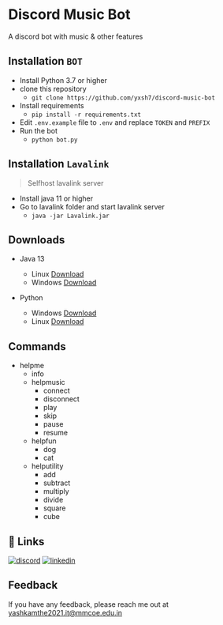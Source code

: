 # Discord Music Bot
A discord bot with music & other features

## Installation `BOT` 
- Install Python 3.7 or higher
- clone this repository
    - `git clone https://github.com/yxsh7/discord-music-bot`
- Install requirements
    - `pip install -r requirements.txt`
- Edit `.env.example` file to `.env` and replace `TOKEN` and `PREFIX`
- Run the bot
    - `python bot.py`

## Installation `Lavalink`
> Selfhost lavalink server
- Install java 11 or higher
- Go to lavalink folder and start lavalink server
    - `java -jar Lavalink.jar`



## Downloads
- Java 13 
    - Linux [Download](https://download.java.net/openjdk/jdk13/ri/openjdk-13+33_linux-x64_bin.tar.gz)
    - Windows [Download](https://download.java.net/openjdk/jdk13/ri/openjdk-13+33_windows-x64_bin.zip)
  
- Python
    - Windows [Download](https://www.python.org/downloads/windows/)
    - Linux [Download](https://www.python.org/downloads/source/)


## Commands

- helpme
    - info
    - helpmusic
        - connect
        - disconnect
        - play
        - skip
        - pause
        - resume
    - helpfun
        - dog
        - cat
    - helputility
        - add
        - subtract
        - multiply
        - divide
        - square
        - cube



## 🔗 Links
[![discord](https://img.shields.io/badge/Discord-7289DA?style=for-the-badge&logo=discord&logoColor=white)](https://discord.com/users/225558468587814922)
[![linkedin](https://img.shields.io/badge/linkedin-0A66C2?style=for-the-badge&logo=linkedin&logoColor=white)](https://www.linkedin.com/in/yash-kamthe-30b046233/)

## Feedback

If you have any feedback, please reach me out at yashkamthe2021.it@mmcoe.edu.in

